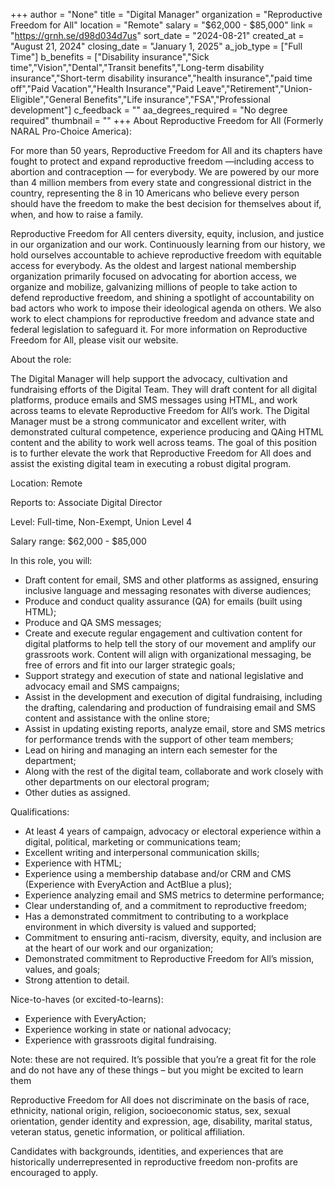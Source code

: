 +++
author = "None"
title = "Digital Manager"
organization = "Reproductive Freedom for All"
location = "Remote"
salary = "$62,000 - $85,000"
link = "https://grnh.se/d98d034d7us"
sort_date = "2024-08-21"
created_at = "August 21, 2024"
closing_date = "January 1, 2025"
a_job_type = ["Full Time"]
b_benefits = ["Disability insurance","Sick time","Vision","Dental","Transit benefits","Long-term disability insurance","Short-term disability insurance","health insurance","paid time off","Paid Vacation","Health Insurance","Paid Leave","Retirement","Union-Eligible","General Benefits","Life insurance","FSA","Professional development"]
c_feedback = ""
aa_degrees_required = "No degree required"
thumbnail = ""
+++
About Reproductive Freedom for All (Formerly NARAL Pro-Choice America):

For more than 50 years, Reproductive Freedom for All and its chapters have fought to protect and expand reproductive freedom —including access to abortion and contraception — for everybody. We are powered by our more than 4 million members from every state and congressional district in the country, representing the 8 in 10 Americans who believe every person should have the freedom to make the best decision for themselves about if, when, and how to raise a family. 

Reproductive Freedom for All centers diversity, equity, inclusion, and justice in our organization and our work. Continuously learning from our history, we hold ourselves accountable to achieve reproductive freedom with equitable access for everybody. As the oldest and largest national membership organization primarily focused on advocating for abortion access, we organize and mobilize, galvanizing millions of people to take action to defend reproductive freedom, and shining a spotlight of accountability on bad actors who work to impose their ideological agenda on others. We also work to elect champions for reproductive freedom and advance state and federal legislation to safeguard it. For more information on Reproductive Freedom for All, please visit our website. 

About the role:

The Digital Manager will help support the advocacy, cultivation and fundraising efforts of the Digital Team. They will draft content for all digital platforms, produce emails and SMS messages using HTML, and work across teams to elevate Reproductive Freedom for All’s work. The Digital Manager must be a strong communicator and excellent writer, with demonstrated cultural competence, experience producing and QAing HTML content and the ability to work well across teams. The goal of this position is to further elevate the work that Reproductive Freedom for All does and assist the existing digital team in executing a robust digital program. 

Location: Remote

Reports to: Associate Digital Director

Level: Full-time, Non-Exempt, Union Level 4

Salary range: $62,000 - $85,000

In this role, you will:
- Draft content for email, SMS and other platforms as assigned, ensuring inclusive language and messaging resonates with diverse audiences; 
- Produce and conduct quality assurance (QA) for emails (built using HTML);
- Produce and QA SMS messages;
- Create and execute regular engagement and cultivation content for digital platforms to help tell the story of our movement and amplify our grassroots work. Content will align with organizational messaging, be free of errors and fit into our larger strategic goals; 
- Support strategy and execution of state and national legislative and advocacy email and SMS campaigns;
- Assist in the development and execution of digital fundraising, including the drafting, calendaring and production of fundraising email and SMS content and assistance with the online store; 
- Assist in updating existing reports, analyze email, store and SMS metrics for performance trends with the support of other team members; 
- Lead on hiring and managing an intern each semester for the department; 
- Along with the rest of the digital team, collaborate and work closely with other departments on our electoral program; 
- Other duties as assigned. 

Qualifications:
- At least 4 years of campaign, advocacy or electoral experience within a digital, political, marketing or communications team; 
- Excellent writing and interpersonal communication skills; 
- Experience with HTML; 
- Experience using a membership database and/or CRM and CMS (Experience with EveryAction and ActBlue a plus);
- Experience analyzing email and SMS metrics to determine performance; 
- Clear understanding of, and a commitment to reproductive freedom; 
- Has a demonstrated commitment to contributing to a workplace environment in which diversity is valued and supported;
- Commitment to ensuring anti-racism, diversity, equity, and inclusion are at the heart of our work and our organization;
- Demonstrated commitment to Reproductive Freedom for All’s mission, values, and goals;
- Strong attention to detail. 

Nice-to-haves (or excited-to-learns):    
- Experience with EveryAction; 
- Experience working in state or national advocacy; 
- Experience with grassroots digital fundraising. 

Note: these are not required. It’s possible that you’re a great fit for the role and do not have any of these things – but you might be excited to learn them

Reproductive Freedom for All does not discriminate on the basis of race, ethnicity, national origin, religion, socioeconomic status, sex, sexual orientation, gender identity and expression, age, disability, marital status, veteran status, genetic information, or political affiliation. 
 
Candidates with backgrounds, identities, and experiences that are historically underrepresented in reproductive freedom non-profits are encouraged to apply.